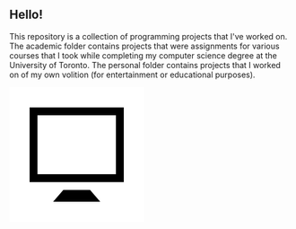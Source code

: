 ## Hello!
This repository is a collection of programming projects that I've worked on.
The academic folder contains projects that were assignments for various courses that I took while completing my computer science degree at the University of Toronto.
The personal folder contains projects that I worked on of my own volition (for entertainment or educational purposes).

![alt tag](https://github.com/ZachariahGlover/projects/blob/master/academic/database%20app/public/img/computer.png)